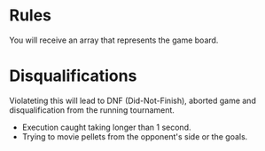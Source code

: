 # Rules
You will receive an array that represents the game board.

# Disqualifications
Violateting this will lead to DNF (Did-Not-Finish), aborted game and disqualification from the running tournament.
- Execution caught taking longer than 1 second.
- Trying to movie pellets from the opponent's side or the goals.
